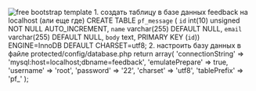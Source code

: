 ![free bootstrap template](http://kiber-hotel.ru/images/1000.jpg)
1.
создать таблицу в базе данных feedback на localhost (али еще где)
CREATE TABLE `pf_message` (
  `id` int(10) unsigned NOT NULL AUTO_INCREMENT,
  `name` varchar(255) DEFAULT NULL,
  `email` varchar(255) DEFAULT NULL,
  `body` text,  PRIMARY KEY (`id`)) ENGINE=InnoDB DEFAULT CHARSET=utf8;
2.
настроить базу данных в файле
protected/config/database.php
return array(
   'connectionString' => 'mysql:host=localhost;dbname=feedback',
   'emulatePrepare' => true,
   'username' => 'root',
   'password' => '22',
   'charset' => 'utf8',
   'tablePrefix' => 'pf_'
);

